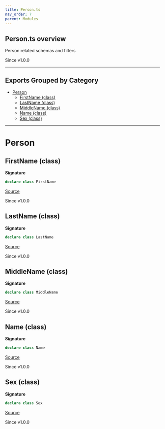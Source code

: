 ```yaml
---
title: Person.ts
nav_order: 7
parent: Modules
---
```


## Person.ts overview

Person related schemas and filters

Since v1.0.0

---

## Exports Grouped by Category

- [Person](#person)
  - [FirstName (class)](#firstname-class)
  - [LastName (class)](#lastname-class)
  - [MiddleName (class)](#middlename-class)
  - [Name (class)](#name-class)
  - [Sex (class)](#sex-class)

---

# Person

## FirstName (class)

**Signature**

```ts
declare class FirstName
```

[Source](https://github.com/leonitousconforti/effect-schemas/tree/main/src/Person.ts#L26)

Since v1.0.0

## LastName (class)

**Signature**

```ts
declare class LastName
```

[Source](https://github.com/leonitousconforti/effect-schemas/tree/main/src/Person.ts#L52)

Since v1.0.0

## MiddleName (class)

**Signature**

```ts
declare class MiddleName
```

[Source](https://github.com/leonitousconforti/effect-schemas/tree/main/src/Person.ts#L39)

Since v1.0.0

## Name (class)

**Signature**

```ts
declare class Name
```

[Source](https://github.com/leonitousconforti/effect-schemas/tree/main/src/Person.ts#L65)

Since v1.0.0

## Sex (class)

**Signature**

```ts
declare class Sex
```

[Source](https://github.com/leonitousconforti/effect-schemas/tree/main/src/Person.ts#L13)

Since v1.0.0
